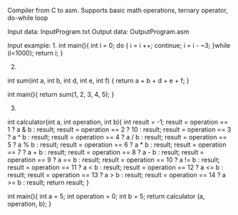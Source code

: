 Compiler from C to asm.
Supports basic math operations, ternary operator, do-while loop

Input data: InputProgram.txt
Output data: OutputProgram.asm

Input example:
1.
int main(){
    int i = 0;
    do {
        i = i ++;
        continue;
        i = i - ~3;
     }while (i<1000);
    return i;
}

2. 
int sum(int a, int b, int d, int e, int f) {
    return a + b + d + e + f;
}

int main(){
    return sum(1, 2, 3, 4, 5);
}
    

3.
int calculator(int a, int operation, int b){
    int result = -1;
    result = operation == 1 ? a & b : result;
    result = operation == 2 ? 10 : result;
    result = operation == 3 ? a ^ b : result;
    result = operation == 4 ? a / b : result;
    result = operation == 5 ? a % b : result;
    result = operation == 6 ? a * b : result;
    result = operation == 7 ? a + b : result;
    result = operation == 8 ? a - b : result;
    result = operation == 9 ? a == b : result;
    result = operation == 10 ? a != b : result;
    result = operation == 11 ? a < b : result;
    result = operation == 12 ? a <= b : result;
    result = operation == 13 ? a > b : result;
    result = operation == 14 ? a >= b : result;
    return result;
}

int main(){
    int a = 5;
    int operation = 0;
    int b = 5;
    return calculator (a, operation, b);
}


